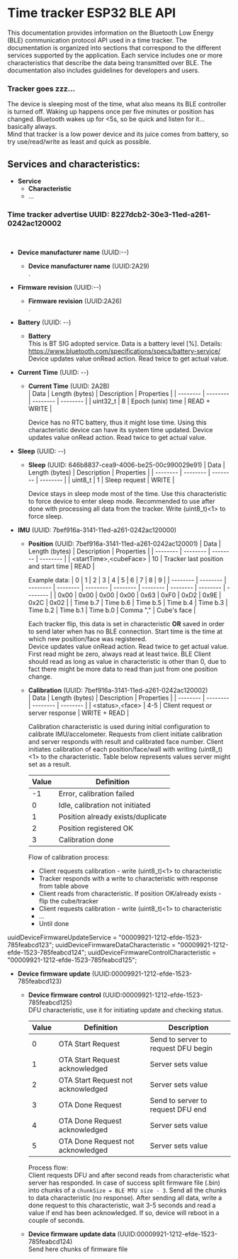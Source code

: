 # Time tracker ESP32 BLE API

This documentation provides information on the Bluetooth Low Energy (BLE) communication protocol API used in a time tracker. The documentation is organized into sections that correspond to the different services supported by the application. Each service includes one or more characteristics that describe the data being transmitted over BLE. The documentation also includes guidelines for developers and users.
</br>


### Tracker goes zzz...
The device is sleeping most of the time, what also means its BLE controller is turned off. Waking up happens once per five minutes or position has changed. Bluetooth wakes up for <5s, so be quick and listen for it... basically always.
</br>
Mind that tracker is a low power device and its juice comes from battery, so try use/read/write as least and quick as possible.
</br>

## Services and characteristics:
- **Service**
  - **Characteristic**
  - ...

### **Time tracker advertise** UUID: 8227dcb2-30e3-11ed-a261-0242ac120002
</br>

- **Device manufacturer name** (UUID:--)
  - **Device manufacturer name** (UUID:2A29)
    </br>
    .
    
- **Firmware revision** (UUID:--)
  - **Firmware revision** (UUID:2A26)
    </br>
     .
- **Battery** (UUID: --)
  - **Battery**
    </br>
    This is BT SIG adopted service. Data is a battery level [%]. Details: https://www.bluetooth.com/specifications/specs/battery-service/
    </br>
    Device updates value onRead action. Read twice to get actual value.

- **Current Time** (UUID: --)
  - **Current Time** (UUID: 2A2B)
    </br>
    | Data | Length (bytes) | Description | Properties |
    | -------- | -------- | -------- | -------- | 
    | uint32_t | 8 | Epoch (unix) time | READ + WRITE |

    Device has no RTC battery, thus it might lose time. Using this characteristic device can have its system time updated.
    Device updates value onRead action. Read twice to get actual value.

- **Sleep** (UUID: --)
  - **Sleep** (UUID: 646b8837-cea9-4006-be25-00c990029e91)
    | Data | Length (bytes) | Description | Properties |
    | -------- | -------- | -------- | -------- | 
    | uint8_t | 1 | Sleep request | WRITE |

    Device stays in sleep mode most of the time. Use this characteristic to force device to enter sleep mode. Recommended to use after done with processing all data from the tracker. Write (uint8_t)<1> to force sleep.

- **IMU** (UUID: 7bef916a-3141-11ed-a261-0242ac120000)
  - **Position** (UUID: 7bef916a-3141-11ed-a261-0242ac120001)
    | Data | Length (bytes) | Description | Properties |
    | -------- | -------- | -------- | -------- | 
    | \<startTime>,\<cubeFace> | 10 | Tracker last position and start time | READ |

    Example data: 
    | 0 | 1 | 2 | 3 | 4 | 5 | 6 | 7 | 8 | 9 |
    | -------- | -------- | -------- | -------- | -------- | -------- | -------- | -------- | -------- | -------- | 
    | 0x00 | 0x00 | 0x00 | 0x00 | 0x63 | 0xF0 | 0xD2 | 0x9E | 0x2C | 0x02 |
    | Time b.7 | Time b.6 | Time b.5 | Time b.4 | Time b.3 | Time b.2 | Time b.1 | Time b.0 | Comma "," | Cube's face |

    Each tracker flip, this data is set in characteristic **OR** saved in order to send later when has no BLE connection. Start time is the time at which new position/face was registered.
    </br> Device updates value onRead action. Read twice to get actual value. First read might be zero, always read at least twice.
    BLE Client should read as long as value in characteristic is other than 0, due to fact there might be more data to read than just from one position change.

  - **Calibration** (UUID: 7bef916a-3141-11ed-a261-0242ac120002)
    </br>
    | Data | Length (bytes) | Description | Properties |
    | -------- | -------- | -------- | -------- | 
    | \<status>,\<face> | 4-5 | Client request or server response | WRITE + READ |

    Calibration characteristic is used during initial configuration to calibrate IMU/accelometer. Requests from client initiate calibration and server responds with result and calibrated face number. Client initiates calibration of each position/face/wall with writing (uint8_t)<1> to the characteristic. Table below represents values server might set as a result.

    | Value | Definition |
    | -------- | -------- | 
    | -1 | Error, calibration failed |
    | 0 | Idle, calibration not initiated |
    | 1 | Position already exists/duplicate | 
    | 2 | Position registered OK | 
    | 3 | Calibration done |

    Flow of calibration process:
    - Client requests calibration - write (uint8_t)<1> to characteristic
    - Tracker responds with a write to characteristic with response from table above
    - Client reads from characteristic. If position OK/already exists - flip the cube/tracker
    - Client requests calibration - write (uint8_t)<1> to characteristic
    - ...
    - Until done

uuidDeviceFirmwareUpdateService = "00009921-1212-efde-1523-785feabcd123"; 
uuidDeviceFirmwareDataCharacteristic = "00009921-1212-efde-1523-785feabcd124"; 
uuidDeviceFirmwareControlCharacteristic = "00009921-1212-efde-1523-785feabcd125"; 

- **Device firmware update** (UUID:00009921-1212-efde-1523-785feabcd123)
  - **Device firmware control** (UUID:00009921-1212-efde-1523-785feabcd125)
    </br>
    DFU characteristic, use it for initiating update and checking status.

    | Value | Definition | Description |
    | -------- | -------- | -------- |
    | 0 | OTA Start Request | Send to server to request DFU begin |
    | 1 | OTA Start Request acknowledged | Server sets value |
    | 2 | OTA Start Request not acknowledged | Server sets value |
    | 3 | OTA Done Request | Send to server to request DFU end |
    | 4 | OTA Done Request acknowledged | Server sets value | 
    | 5 | OTA Done Request not acknowledged | Server sets value |

    Process flow:
    </br>
    Client requests DFU and after second reads from characteristic what server has responded. In case of success split firmware file (.bin) into chunks of a `chunkSize = BLE MTU size - 3`. Send all the chunks to data characteristic (no response). After sending all data, write a done request to this characteristic, wait 3-5 seconds and read a value if end has been acknowledged. If so, device will reboot in a couple of seconds.

  - **Device firmware update data** (UUID:00009921-1212-efde-1523-785feabcd124)
    </br>
    Send here chunks of firmware file

